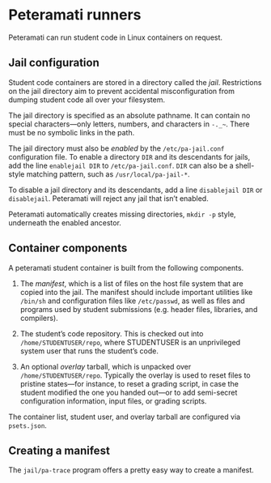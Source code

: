 Peteramati runners
==================

Peteramati can run student code in Linux containers on request.

Jail configuration
------------------

Student code containers are stored in a directory called the _jail_.
Restrictions on the jail directory aim to prevent accidental misconfiguration
from dumping student code all over your filesystem.

The jail directory is specified as an absolute pathname. It can contain no
special characters—only letters, numbers, and characters in `-._~`. There must
be no symbolic links in the path.

The jail directory must also be _enabled_ by the `/etc/pa-jail.conf`
configuration file. To enable a directory `DIR` and its descendants for jails,
add the line `enablejail DIR` to `/etc/pa-jail.conf`. `DIR` can also be a
shell-style matching pattern, such as `/usr/local/pa-jail-*`.

To disable a jail directory and its descendants, add a line `disablejail DIR`
or `disablejail`. Peteramati will reject any jail that isn’t enabled.

Peteramati automatically creates missing directories, `mkdir -p` style,
underneath the enabled ancestor.

Container components
--------------------

A peteramati student container is built from the following components.

1. The _manifest_, which is a list of files on the host file system that are
   copied into the jail. The manifest should include important utilities like
   `/bin/sh` and configuration files like `/etc/passwd`, as well as files and
   programs used by student submissions (e.g. header files, libraries, and
   compilers).

2. The student’s code repository. This is checked out into
   `/home/STUDENTUSER/repo`, where STUDENTUSER is an unprivileged system user
   that runs the student’s code.

3. An optional _overlay_ tarball, which is unpacked over
   `/home/STUDENTUSER/repo`. Typically the overlay is used to reset files to
   pristine states—for instance, to reset a grading script, in case the
   student modified the one you handed out—or to add semi-secret configuration
   information, input files, or grading scripts.

The container list, student user, and overlay tarball are configured via
`psets.json`.

Creating a manifest
-------------------

The `jail/pa-trace` program offers a pretty easy way to create a manifest.
